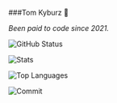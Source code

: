 ###Tom Kyburz 👋

*Been paid to code since 2021.*

![GitHub Status](https://github-profile-summary-cards.vercel.app/api/cards/profile-details?username=TomKyburz&theme=blue_green)

![Stats](https://github-readme-stats.vercel.app/api?username=TomKyburz&show_icons=true&theme=dark)

![Top Languages](https://github-readme-stats.vercel.app/api/top-langs/?username=TomKyburz&exclude_repo=PointTPoint&layout=compact&theme=dark&hide=c%23)

![Commit](./commit.gif)
